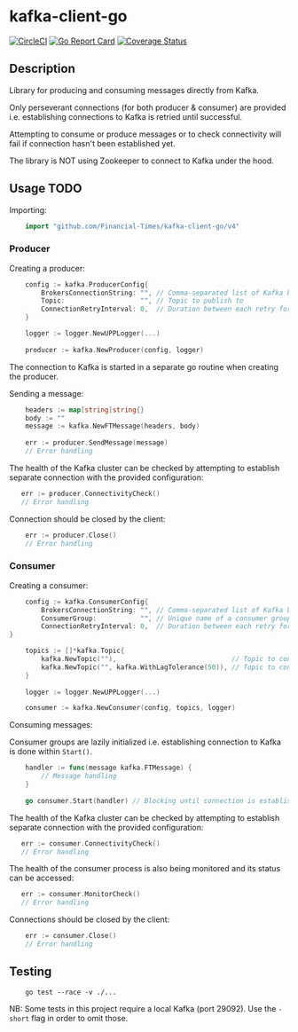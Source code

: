 # kafka-client-go

[![CircleCI](https://circleci.com/gh/Financial-Times/kafka-client-go.svg?style=svg)](https://circleci.com/gh/Financial-Times/kafka-client-go)
[![Go Report Card](https://goreportcard.com/badge/github.com/Financial-Times/kafka-client-go)](https://goreportcard.com/report/github.com/Financial-Times/kafka-client-go)
[![Coverage Status](https://coveralls.io/repos/github/Financial-Times/kafka-client-go/badge.svg)](https://coveralls.io/github/Financial-Times/kafka-client-go)

## Description

Library for producing and consuming messages directly from Kafka.

Only perseverant connections (for both producer & consumer) are provided
i.e. establishing connections to Kafka is retried until successful.

Attempting to consume or produce messages or to check connectivity will fail if connection hasn't been established yet.

The library is NOT using Zookeeper to connect to Kafka under the hood.

## Usage TODO

Importing:

```go
    import "github.com/Financial-Times/kafka-client-go/v4"
```

### Producer

Creating a producer:

```go
    config := kafka.ProducerConfig{
        BrokersConnectionString: "", // Comma-separated list of Kafka brokers
        Topic:                   "", // Topic to publish to 
        ConnectionRetryInterval: 0,  // Duration between each retry for establishing connection
    }

    logger := logger.NewUPPLogger(...)
    
    producer := kafka.NewProducer(config, logger)
```

The connection to Kafka is started in a separate go routine when creating the producer.

Sending a message:

```go
    headers := map[string]string{}
    body := ""
    message := kafka.NewFTMessage(headers, body)
    
    err := producer.SendMessage(message)
    // Error handling
```

The health of the Kafka cluster can be checked by attempting to establish separate connection with the provided configuration:

```go
   err := producer.ConnectivityCheck()
   // Error handling
```

Connection should be closed by the client:

```go
    err := producer.Close()
    // Error handling
```

### Consumer

Creating a consumer:

```go
    config := kafka.ConsumerConfig{
        BrokersConnectionString: "", // Comma-separated list of Kafka brokers
        ConsumerGroup:           "", // Unique name of a consumer group
        ConnectionRetryInterval: 0,  // Duration between each retry for establishing connection
}

    topics := []*kafka.Topic{
        kafka.NewTopic(""),                             // Topic to consume from
        kafka.NewTopic("", kafka.WithLagTolerance(50)), // Topic to consume from with custom lag tolerance used for monitoring
    }
	
    logger := logger.NewUPPLogger(...)

    consumer := kafka.NewConsumer(config, topics, logger)
```

Consuming messages:

Consumer groups are lazily initialized i.e. establishing connection to Kafka is done within `Start()`.

```go
    handler := func(message kafka.FTMessage) {
        // Message handling
    }
    
    go consumer.Start(handler) // Blocking until connection is established
```

The health of the Kafka cluster can be checked by attempting to establish separate connection with the provided configuration:

```go
   err := consumer.ConnectivityCheck()
   // Error handling
```

The health of the consumer process is also being monitored and its status can be accessed:

```go
   err := consumer.MonitorCheck()
   // Error handling
```

Connections should be closed by the client:

```go
    err := consumer.Close()
    // Error handling
```

## Testing

```shell
    go test --race -v ./...
```

NB: Some tests in this project require a local Kafka (port 29092). Use the `-short` flag in order to omit those.
